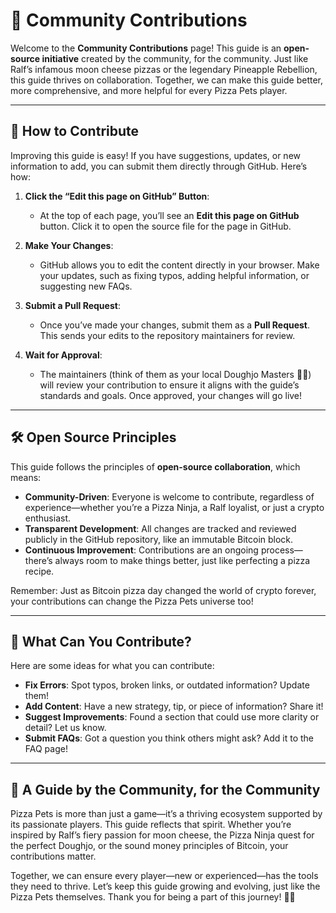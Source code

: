 # 🤝 Community Contributions

Welcome to the **Community Contributions** page! This guide is an **open-source initiative** created by the community, for the community. Just like Ralf’s infamous moon cheese pizzas or the legendary Pineapple Rebellion, this guide thrives on collaboration. Together, we can make this guide better, more comprehensive, and more helpful for every Pizza Pets player.

---

## 🌟 How to Contribute

Improving this guide is easy! If you have suggestions, updates, or new information to add, you can submit them directly through GitHub. Here’s how:

1. **Click the “Edit this page on GitHub” Button**:
   - At the top of each page, you’ll see an **Edit this page on GitHub** button. Click it to open the source file for the page in GitHub.

2. **Make Your Changes**:
   - GitHub allows you to edit the content directly in your browser. Make your updates, such as fixing typos, adding helpful information, or suggesting new FAQs.

3. **Submit a Pull Request**:
   - Once you’ve made your changes, submit them as a **Pull Request**. This sends your edits to the repository maintainers for review.

4. **Wait for Approval**:
   - The maintainers (think of them as your local Doughjo Masters 🥋🍕) will review your contribution to ensure it aligns with the guide’s standards and goals. Once approved, your changes will go live!

---

## 🛠️ Open Source Principles

This guide follows the principles of **open-source collaboration**, which means:
- **Community-Driven**: Everyone is welcome to contribute, regardless of experience—whether you’re a Pizza Ninja, a Ralf loyalist, or just a crypto enthusiast.
- **Transparent Development**: All changes are tracked and reviewed publicly in the GitHub repository, like an immutable Bitcoin block.
- **Continuous Improvement**: Contributions are an ongoing process—there’s always room to make things better, just like perfecting a pizza recipe.

Remember: Just as Bitcoin pizza day changed the world of crypto forever, your contributions can change the Pizza Pets universe too!

---

## 🤔 What Can You Contribute?

Here are some ideas for what you can contribute:
- **Fix Errors**: Spot typos, broken links, or outdated information? Update them!  
- **Add Content**: Have a new strategy, tip, or piece of information? Share it!  
- **Suggest Improvements**: Found a section that could use more clarity or detail? Let us know.  
- **Submit FAQs**: Got a question you think others might ask? Add it to the FAQ page!  

---

## 🍕 A Guide by the Community, for the Community

Pizza Pets is more than just a game—it’s a thriving ecosystem supported by its passionate players. This guide reflects that spirit. Whether you’re inspired by Ralf’s fiery passion for moon cheese, the Pizza Ninja quest for the perfect Doughjo, or the sound money principles of Bitcoin, your contributions matter.

Together, we can ensure every player—new or experienced—has the tools they need to thrive. Let’s keep this guide growing and evolving, just like the Pizza Pets themselves. Thank you for being a part of this journey! 🍕🐾